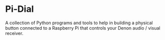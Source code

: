 # Pi-Dial
A collection of Python programs and tools to help in building a physical button connected to a Raspberry Pi that controls your Denon audio / visual receiver.


